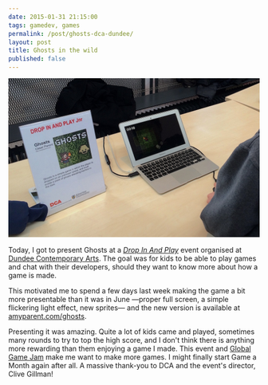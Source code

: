 ```yaml
---
date: 2015-01-31 21:15:00
tags: gamedev, games
permalink: /post/ghosts-dca-dundee/
layout: post
title: Ghosts in the wild
published: false
---
```


![Ghosts at the DCA](/static/media/2015/01/ghosts_dca.jpg)

Today, I got to present Ghosts at a [_Drop In And Play_](http://www.dca.org.uk/whats-on/event/drop-in-and-play-jnr) event organised at [Dundee Contemporary Arts](http://www.dca.org.uk). The goal was for kids to be able to play games and chat with their developers, should they want to know more about how a game is made.

This motivated me to spend a few days last week making the game a bit more presentable than it was in June —proper full screen, a simple flickering light effect, new sprites— and the new version is available at [amyparent.com/ghosts](http://amyparent.com/ghosts).

Presenting it was amazing. Quite a lot of kids came and played, sometimes many rounds to try to top the high score, and I don't think there is anything more rewarding than them enjoying a game I made. This event and [Global Game Jam](http://amyparent.com/2015/01/global-game-jam/) make me want to make more games. I might finally start Game a Month again after all. A massive thank-you to DCA and the event's director, Clive Gillman!